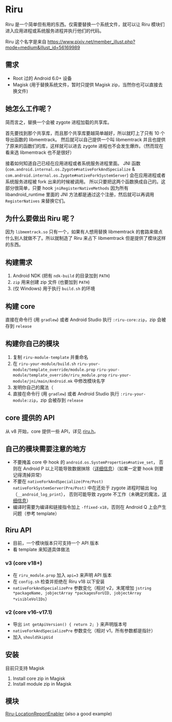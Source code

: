 # Riru

Riru 是一个简单但有用的东西。仅需要替换一个系统文件，就可以让 Riru 模块们进入应用进程或系统服务进程并执行他们的代码。

Riru 这个名字是来自 https://www.pixiv.net/member_illust.php?mode=medium&illust_id=56169989

## 需求

* Root 过的 Android 6.0+ 设备 
* Magisk (用于替换系统文件，暂时只提供 Magisk zip，当然你也可以直接去换文件)

## 她怎么工作呢？

简而言之，替换一个会被 zygote 进程加载的共享库。

首先要找到那个共享库，而且那个共享库要越简单越好，所以就盯上了只有 10 个导出函数的 libmemtrack。
然后就可以自己提供一个叫 libmemtrack 并且也提供了原来的函数们的库，这样就可以进去 zygote 进程也不会发生爆炸。（然而现在看来选 libmemtrack 也不是很好）

接着如何知道自己已经在应用进程或者系统服务进程里面。
JNI 函数 (`com.android.internal.os.Zygote#nativeForkAndSpecialize` & `com.android.internal.os.Zygote#nativeForkSystemServer`) 会在应用进程或者系统服务进程被 fork 出来的时候被调用。
所以只要把这两个函数换成自己的。这部分很简单，只要 hook `jniRegisterNativeMethods` 因为所有 libandroid_runtime 里面的 JNI 方法都是通过这个注册，然后就可以再调用 `RegisterNatives` 来替换它们。

## 为什么要做出 Riru 呢？

因为 `libmemtrack.so` 只有一个，如果有人想用替换 libmemtrack 的套路来做点什么别人就做不了。所以就制造了 Riru 来占下 libmemtrack 但是提供了模块这样的东西。

## 构建需求

1. Android NDK (把有 `ndk-build` 的目录加到 `PATH`)
2. `zip` 用来创建 zip 文件 (也要加到 `PATH`)
3. (仅 Windows) 用于执行 `build.sh` 的环境

## 构建 core

直接在命令行 (用 `gradlew`) 或者 Android Studio 执行 `:riru-core:zip`，zip 会被存到 `release`

## 构建你自己的模块

1. 复制 `riru-module-template` 并重命名
2. 在 `riru-your-module/build.sh` `riru-your-module/template_override/module.prop` `riru-your-module/template_override/riru_module.prop` `riru-your-module/jni/main/Android.mk` 中修改模块名字
3. 发明你自己的魔法（
4. 直接在命令行 (用 `gradlew`) 或者 Android Studio 执行 `:riru-your-module:zip`，zip 会被存到 `release`

## core 提供的 API

从 v8 开始，core 提供一些 API，详见 [riru.h](https://github.com/RikkaApps/Riru/blob/master/riru-module-template/jni/main/riru.h)。

## 自己的模块需要注意的地方

* 不要掩盖 core 中 hook 的 `android.os.SystemProperties#native_set`，
  否则在 Android P 以上可能导致数据抹除（[详细信息](https://github.com/RikkaApps/Riru/blob/v7/riru-core/jni/main/jni_native_method.cpp#L162-L176)）（如果一定要 hook 则要记得清掉异常）
* 不要在 `nativeForkAndSpecialize(Pre/Post)` `nativeForkSystemServer(Pre/Post)` 中在还处于 zygote 进程时输出 log（`__android_log_print`），
  否则可能导致 zygote 不工作（未确定的魔法，[详细信息](https://github.com/RikkaApps/Riru/blob/77adfd6a4a6a81bfd20569c910bc4854f2f84f5e/riru-core/jni/main/jni_native_method.cpp#L55-L66)）
* 编译时需要为编译和链接指令加上 `-ffixed-x18`，否则在 Android Q 上会产生问题（参考 template）

## Riru API

* 目前，一个模块版本只可支持一个 API 版本
* 看 template 来知道具体做法

### v3 (core v18+)

* 在 `riru_module.prop` 加入 `api=3` 来声明 API 版本
* 在 `config.sh` 检查并拒绝在 Riru v18 以下安装
* `nativeForkAndSpecializePre` 参数变化（相对 v2，末尾增加 `jstring *packageName, jobjectArray *packagesForUID, jobjectArray *visibleVolIDs`）

### v2 (core v16-v17.1)

* 导出 `int getApiVersion() { return 2; }` 来声明版本号
* `nativeForkAndSpecializePre` 参数变化（相对 v1，所有参数都是指针）
* 加入 `shouldSkipUid`

## 安装

目前只支持 Magisk

1. Install core zip in Magisk
2. Install module zip in Magisk

## 模块

[Riru-LocationReportEnabler](https://github.com/RikkaApps/Riru-LocationReportEnabler) (also a good example)